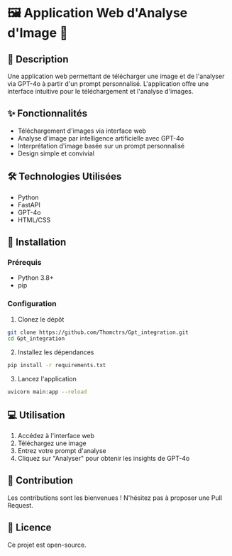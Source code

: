 # 🖼️ Application Web d'Analyse d'Image 🤖

## 📝 Description
Une application web permettant de télécharger une image et de l'analyser via GPT-4o à partir d'un prompt personnalisé. L'application offre une interface intuitive pour le téléchargement et l'analyse d'images.

## ✨ Fonctionnalités
- Téléchargement d'images via interface web
- Analyse d'image par intelligence artificielle avec GPT-4o
- Interprétation d'image basée sur un prompt personnalisé
- Design simple et convivial

## 🛠️ Technologies Utilisées
- Python
- FastAPI
- GPT-4o
- HTML/CSS

## 🚀 Installation

### Prérequis
- Python 3.8+
- pip

### Configuration
1. Clonez le dépôt
```bash
git clone https://github.com/Thomctrs/Gpt_integration.git
cd Gpt_integration
```

2. Installez les dépendances
```bash
pip install -r requirements.txt
```

3. Lancez l'application
```bash
uvicorn main:app --reload
```

## 💻 Utilisation
1. Accédez à l'interface web
2. Téléchargez une image
3. Entrez votre prompt d'analyse
4. Cliquez sur "Analyser" pour obtenir les insights de GPT-4o

## 🤝 Contribution
Les contributions sont les bienvenues ! N'hésitez pas à proposer une Pull Request.

## 📜 Licence
Ce projet est open-source.
